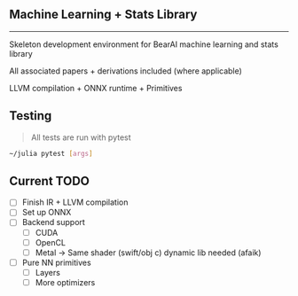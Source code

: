 ## Machine Learning + Stats Library 

---
Skeleton development environment for BearAI machine learning and stats library

All associated papers + derivations included (where applicable)

LLVM compilation + ONNX runtime + Primitives

## Testing 

> All tests are run with pytest

```bash
~/julia pytest [args]
```
## Current TODO 
- [ ] Finish IR + LLVM compilation
- [ ] Set up ONNX 
- [ ] Backend support 
    - [ ] CUDA 
    - [ ] OpenCL 
    - [ ] Metal -> Same shader (swift/obj c) dynamic lib needed (afaik)
- [ ] Pure NN primitives 
    - [ ] Layers 
    - [ ] More optimizers
